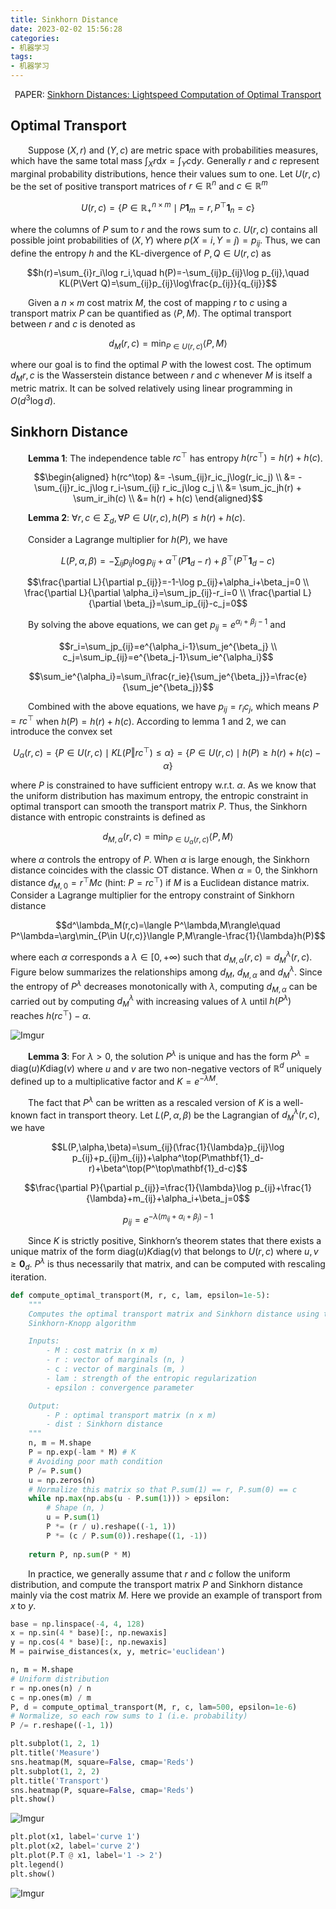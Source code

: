 ```yaml
---
title: Sinkhorn Distance
date: 2023-02-02 15:56:28
categories:
- 机器学习
tags:
- 机器学习
---
```


<center>PAPER: <a href="https://proceedings.neurips.cc/paper/2013/file/af21d0c97db2e27e13572cbf59eb343d-Paper.pdf">Sinkhorn Distances: Lightspeed Computation of Optimal Transport</a></center>

## Optimal Transport
&emsp;&emsp;Suppose $(X,r)$ and $(Y,c)$ are metric space with probabilities measures, which have the same total mass $\int_Xr\text{d}x=\int_Yc\text{d}y$. Generally $r$ and $c$ represent marginal probability distributions, hence their values sum to one. Let $U(r,c)$ be the set of positive transport matrices of $r\in\mathbb{R}^n$ and $c\in\mathbb{R}^m$

$$U(r,c)=\{P\in\mathbb{R}^{n\times m}_+\mid P\mathbf{1}_m=r,P^\top\mathbf{1}_n=c\}$$

where the columns of $P$ sum to $r$ and the rows sum to $c$. $U(r,c)$ contains all possible joint probabilities of $(X,Y)$ where $p(X=i,Y=j)=p_{ij}$. Thus, we can define the entropy $h$ and the KL-divergence of $P,Q\in U(r,c)$ as

$$h(r)=\sum_{i}r_i\log r_i,\quad h(P)=-\sum_{ij}p_{ij}\log p_{ij},\quad KL(P\Vert Q)=\sum_{ij}p_{ij}\log\frac{p_{ij}}{q_{ij}}$$

&emsp;&emsp;Given a $n\times m$ cost matrix $M$, the cost of mapping $r$ to $c$ using a transport matrix $P$ can be quantified as $\langle P,M\rangle$. The optimal transport between $r$ and $c$ is denoted as

$$d_M(r,c)=\min_{P\in U(r,c)}\langle P,M\rangle$$

where our goal is to find the optimal $P$ with the lowest cost. The optimum $d_M{r,c}$ is the Wasserstein distance between $r$ and $c$ whenever $M$ is itself a metric matrix. It can be solved relatively using linear programming in $O(d^3\log d)$.

## Sinkhorn Distance
&emsp;&emsp;**Lemma 1**: The independence table $rc^\top$ has entropy $h(rc^\top)=h(r)+h(c)$.

$$\begin{aligned}
    h(rc^\top) &= -\sum_{ij}r_ic_j\log(r_ic_j) \\
    &= -\sum_{ij}r_ic_j\log r_i-\sum_{ij} r_ic_j\log c_j \\
    &= \sum_jc_jh(r) + \sum_ir_ih(c) \\
    &= h(r) + h(c)
\end{aligned}$$

&emsp;&emsp;**Lemma 2**: $\forall r,c\in\Sigma_d,\forall P\in U(r,c),h(P)\leq h(r)+h(c)$.

&emsp;&emsp;Consider a Lagrange multiplier for $h(P)$, we have

$$L(P,\alpha,\beta)=-\sum_{ij}p_{ij}\log p_{ij}+\alpha^\top(P\mathbf{1}_d-r)+\beta^\top(P^\top\mathbf{1}_d-c)$$

$$\frac{\partial L}{\partial p_{ij}}=-1-\log p_{ij}+\alpha_i+\beta_j=0 \\
\frac{\partial L}{\partial \alpha_i}=\sum_jp_{ij}-r_i=0 \\
    \frac{\partial L}{\partial \beta_j}=\sum_ip_{ij}-c_j=0$$

&emsp;&emsp;By solving the above equations, we can get $p_{ij}=e^{\alpha_i+\beta_j-1}$ and

$$r_i=\sum_jp_{ij}=e^{\alpha_i-1}\sum_je^{\beta_j} \\ 
c_j=\sum_ip_{ij}=e^{\beta_j-1}\sum_ie^{\alpha_i}$$

$$\sum_ie^{\alpha_i}=\sum_i\frac{r_ie}{\sum_je^{\beta_j}}=\frac{e}{\sum_je^{\beta_j}}$$

&emsp;&emsp;Combined with the above equations, we have $p_{ij}=r_ic_j$, which means $P=rc^\top$ when $h(P)=h(r)+h(c)$. According to lemma 1 and 2, we can introduce the convex set

$$U_\alpha(r,c)=\{P\in U(r,c)\mid KL(P\Vert rc^\top)\leq\alpha\}=\{P\in U(r,c)\mid h(P)\geq h(r)+h(c)-\alpha\}$$

where $P$ is constrained to have sufficient entropy w.r.t. $\alpha$. As we know that the uniform distribution has maximum entropy, the entropic constraint in optimal transport can smooth the transport matrix $P$. Thus, the Sinkhorn distance with entropic constraints is defined as

$$d_{M,\alpha}(r,c)=\min_{P\in U_\alpha(r,c)}\langle P,M\rangle$$

where $\alpha$ controls the entropy of $P$. When $\alpha$ is large enough, the Sinkhorn distance coincides with the classic OT distance. When $\alpha=0$, the Sinkhorn distance $d_{M,0}=r^\top Mc$ (hint: $P=rc^\top$) if $M$ is a Euclidean distance matrix. Consider a Lagrange multiplier for the entropy constraint of Sinkhorn distance

$$d^\lambda_M(r,c)=\langle P^\lambda,M\rangle\quad P^\lambda=\arg\min_{P\in U(r,c)}\langle P,M\rangle-\frac{1}{\lambda}h(P)$$

where each $\alpha$ corresponds a $\lambda\in[0,+\infty)$ such that $d_{M,\alpha}(r,c)=d_M^\lambda(r,c)$. Figure below summarizes the relationships among $d_M$, $d_{M,\alpha}$ and $d_M^\lambda$. Since the entropy of $P^\lambda$ decreases monotonically with $\lambda$, computing $d_{M,\alpha}$ can be carried out by computing $d_M^\lambda$ with increasing values of $\lambda$ until $h(P^\lambda)$ reaches $h(rc^\top)-\alpha$.

![Imgur](https://i.imgur.com/hCamMtr.png)

&emsp;&emsp;**Lemma 3**: For $\lambda>0$, the solution $P^\lambda$ is unique and has the form $P^\lambda=\text{diag}(u)K\text{diag}(v)$ where $u$ and $v$ are two non-negative vectors of $\mathbb{R}^d$ uniquely defined up to a multiplicative factor and $K=e^{-\lambda M}$.

&emsp;&emsp;The fact that $P^\lambda$ can be written as a rescaled version of $K$ is a well-known fact in transport theory. Let $L(P,\alpha,\beta)$ be the Lagrangian of $d_M^\lambda(r,c)$, we have

$$L(P,\alpha,\beta)=\sum_{ij}(\frac{1}{\lambda}p_{ij}\log p_{ij}+p_{ij}m_{ij})+\alpha^\top(P\mathbf{1}_d-r)+\beta^\top(P^\top\mathbf{1}_d-c)$$

$$\frac{\partial P}{\partial p_{ij}}=\frac{1}{\lambda}\log p_{ij}+\frac{1}{\lambda}+m_{ij}+\alpha_i+\beta_j=0$$

$$p_{ij}=e^{-\lambda(m_{ij}+\alpha_i+\beta_j)-1}$$

&emsp;&emsp;Since $K$ is strictly positive, Sinkhorn’s theorem states that there exists a unique matrix of the form $\text{diag}(u)K\text{diag}(v)$ that belongs to $U(r,c)$ where $u,v\geq\mathbf{0}_d$. $P^\lambda$ is thus necessarily that matrix, and can be computed with rescaling iteration.

```python
def compute_optimal_transport(M, r, c, lam, epsilon=1e-5):
    """
    Computes the optimal transport matrix and Sinkhorn distance using the
    Sinkhorn-Knopp algorithm

    Inputs:
        - M : cost matrix (n x m)
        - r : vector of marginals (n, )
        - c : vector of marginals (m, )
        - lam : strength of the entropic regularization
        - epsilon : convergence parameter

    Output:
        - P : optimal transport matrix (n x m)
        - dist : Sinkhorn distance
    """
    n, m = M.shape
    P = np.exp(-lam * M) # K
    # Avoiding poor math condition
    P /= P.sum()
    u = np.zeros(n)
    # Normalize this matrix so that P.sum(1) == r, P.sum(0) == c
    while np.max(np.abs(u - P.sum(1))) > epsilon:
        # Shape (n, )
        u = P.sum(1)
        P *= (r / u).reshape((-1, 1))
        P *= (c / P.sum(0)).reshape((1, -1))
        
    return P, np.sum(P * M)
```

&emsp;&emsp;In practice, we generally assume that $r$ and $c$ follow the uniform distribution, and compute the transport matrix $P$ and Sinkhorn distance mainly via the cost matrix $M$. Here we provide an example of transport from $x$ to $y$. 

```python
base = np.linspace(-4, 4, 128)
x = np.sin(4 * base)[:, np.newaxis]
y = np.cos(4 * base)[:, np.newaxis]
M = pairwise_distances(x, y, metric='euclidean')

n, m = M.shape
# Uniform distribution
r = np.ones(n) / n
c = np.ones(m) / m
P, d = compute_optimal_transport(M, r, c, lam=500, epsilon=1e-6)
# Normalize, so each row sums to 1 (i.e. probability)
P /= r.reshape((-1, 1))

plt.subplot(1, 2, 1)
plt.title('Measure')
sns.heatmap(M, square=False, cmap='Reds')
plt.subplot(1, 2, 2)
plt.title('Transport')
sns.heatmap(P, square=False, cmap='Reds')
plt.show()
```

![Imgur](https://i.imgur.com/jfx6Rl6.png)

```python
plt.plot(x1, label='curve 1')
plt.plot(x2, label='curve 2')
plt.plot(P.T @ x1, label='1 -> 2')
plt.legend()
plt.show()
```

![Imgur](https://i.imgur.com/1sRwHIk.png)
